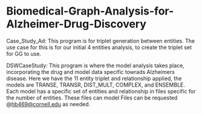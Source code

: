 # Biomedical-Graph-Analysis-for-Alzheimer-Drug-Discovery



Case_Study_Ad: This program is for triplet generation between entities. The use case for this is for our initial 4 entities analysis, to create the triplet set for GG to use.

DSWCaseStudy: This program is where the model analysis takes place, incorporating the drug and model data specific towrads Alzheimers disease. Here we have the 11 entity triplet and relationship applied, the models are TRANSE, TRANSR, DIST_MULT, COMPLEX, and ENSEMBLE. Each model has a specific set of entities and relationship in files specific for the number of entities. These files can model Files can be requested @hb469@cornell.edu as needed. 

